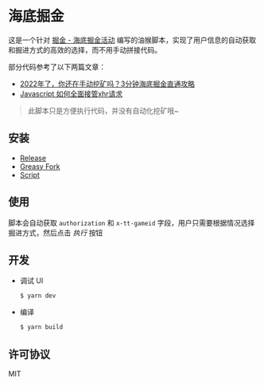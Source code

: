 # 海底掘金

这是一个针对 [掘金 - 海底掘金活动](https://juejin.cn/game/haidijuejin/) 编写的油猴脚本，实现了用户信息的自动获取和掘进方式的高效的选择，而不用手动拼接代码。

部分代码参考了以下两篇文章：

- [2022年了，你还在手动挖矿吗？3分钟海底掘金直通攻略](https://juejin.cn/post/7047688281693585415)
- [Javascript 如何全面接管xhr请求](https://juejin.cn/post/7019704757556084750)

> 此脚本只是方便执行代码，并没有自动化挖矿哦~

## 安装

- [Release](https://github.com/palmcivet/juejin-miming/releases)
- [Greasy Fork](https://greasyfork.org/zh-CN/scripts/438691-%E6%B5%B7%E5%BA%95%E6%8E%98%E9%87%91)
- [Script](https://palmcivet.github.io/juejin-miming/index.js)

## 使用

脚本会自动获取 `authorization` 和 `x-tt-gameid` 字段，用户只需要根据情况选择掘进方式，然后点击 *执行* 按钮

## 开发

- 调试 UI
    ```bash
    $ yarn dev
    ```
- 编译
    ```bash
    $ yarn build
    ```

## 许可协议

MIT
